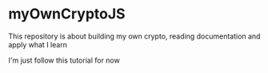 # myOwnCryptoJS

This repository is about building my own crypto, reading documentation and apply what I learn

I'm just follow this tutorial for now
[](https://medium.com/@spenserhuang/learn-build-a-javascript-blockchain-part-1-ca61c285821e)
